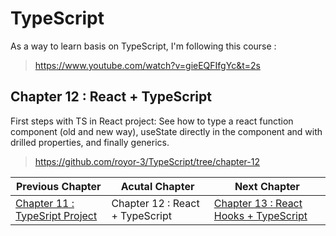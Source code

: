 # TypeScript

As a way to learn basis on TypeScript, I'm following this course :

> https://www.youtube.com/watch?v=gieEQFIfgYc&t=2s

## Chapter 12 : React + TypeScript
First steps with TS in React project: See how to type a react function component (old and new way), useState directly in the component and with drilled properties, and finally generics.

> https://github.com/royor-3/TypeScript/tree/chapter-12

| Previous Chapter | Acutal Chapter | Next Chapter |
| ---------------- | -------------- | ------------ |
| [Chapter 11 : TypeSript Project](https://github.com/royor-3/TypeScript/tree/chapter-11) | Chapter 12 : React + TypeScript | [Chapter 13 : React Hooks + TypeScript](https://github.com/royor-3/TypeScript/tree/chapter-13) |